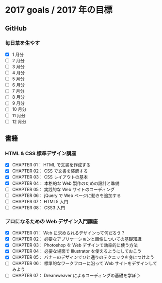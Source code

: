 # 2017 goals / 2017 年の目標
## GitHub
### 毎日草を生やす
- [x] 1 月分
- [ ] 2 月分
- [ ] 3 月分
- [ ] 4 月分
- [ ] 5 月分
- [ ] 6 月分
- [ ] 7 月分
- [ ] 8 月分
- [ ] 9 月分
- [ ] 10 月分
- [ ] 11 月分
- [ ] 12 月分

## 書籍
### HTML & CSS 標準デザイン講座
- [x] CHAPTER 01： HTML で文書を作成する
- [x] CHAPTER 02： CSS で文書を装飾する
- [x] CHAPTER 03： CSS レイアウトの基本
- [x] CHAPTER 04： 本格的な Web 製作のための設計と準備
- [ ] CHAPTER 05： 実践的な Web サイトのコーディング
- [ ] CHAPTER 06： jQuery で Web ページに動きを追加する
- [ ] CHAPTER 07： HTML5 入門
- [ ] CHAPTER 08： CSS3 入門

### プロになるための Web デザイン入門講座
- [x] CHAPTER 01： Web に求められるデザインって何だろう？
- [x] CHAPTER 02： 必要なアプリケーションと画像についての基礎知識
- [x] CHAPTER 03： Photoshop を Web デザインで効率的に使う方法
- [x] CHAPTER 04： 必要な場面で Illustrator を使えるようにしておこう
- [x] CHAPTER 05： バナーのデザインでひと通りのテクニックを身につけよう
- [ ] CHAPTER 06： 標準的なワークフローに沿って Web サイトをデザインしてみよう
- [ ] CHAPTER 07： Dreamweaver によるコーディングの基礎を学ぼう
